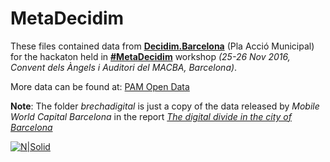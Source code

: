 # MetaDecidim

These files contained data from [**Decidim.Barcelona**](https://decidim.barcelona) (Pla Acció Municipal) for the hackaton held in 
[**#MetaDecidim**](https://bcnparticipa.cat/JornadesMetadecidim/) workshop *(25-26 Nov 2016, Convent dels Àngels i Auditori del MACBA, Barcelona)*.

More data can be found at: [PAM Open Data](https://decidim.barcelona/pam/6/dataviz/open_data)



**Note**: The folder *brechadigital* is just a copy of the data released by *Mobile World Capital Barcelona* in the report [*The digital divide in the city of Barcelona*](http://mobileworldcapital.com/downloads/)



[![N|Solid](https://decidimbcn-production.s3.amazonaws.com/uploads/participatory_process/aefb1340-e15a-4ad4-8e9a-cb639a72f784.jpg)](https://bcnparticipa.cat/JornadesMetadecidim/ca/)
